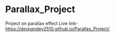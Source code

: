 # Parallax_Project
Project on parallax effect
Live link- https://devpandey2510.github.io/Parallax_Project/
